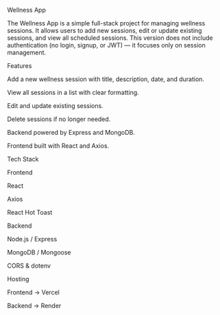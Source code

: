 Wellness App

The Wellness App is a simple full-stack project for managing wellness sessions.
It allows users to add new sessions, edit or update existing sessions, and view all scheduled sessions.
This version does not include authentication (no login, signup, or JWT) — it focuses only on session management.

Features

Add a new wellness session with title, description, date, and duration.

View all sessions in a list with clear formatting.

Edit and update existing sessions.

Delete sessions if no longer needed.

Backend powered by Express and MongoDB.

Frontend built with React and Axios.

Tech Stack

Frontend

React

Axios

React Hot Toast

Backend

Node.js / Express

MongoDB / Mongoose

CORS & dotenv

Hosting

Frontend → Vercel

Backend → Render
